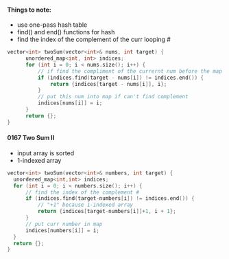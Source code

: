 #### Things to note:
* use one-pass hash table
* find() and end() functions for hash
* find the index of the complement of the curr looping #

```cpp
vector<int> twoSum(vector<int>& nums, int target) {
      unordered_map<int, int> indices;
      for (int i = 0; i < nums.size(); i++) {
          // if find the compliment of the currernt num before the map ends, return
          if (indices.find(target - nums[i]) != indices.end()) {
              return {indices[target - nums[i]], i};
          }
          // put this num into map if can't find complement
          indices[nums[i]] = i; 
      }
      return {};
}
```

#### 0167 Two Sum II
- input array is sorted
- 1-indexed array 


```cpp
vector<int> twoSum(vector<int>& numbers, int target) {
  unordered_map<int,int> indices;
  for (int i = 0; i < numbers.size(); i++) {
      // find the index of the complement #
      if (indices.find(target-numbers[i]) != indices.end()) {
          // "+1" because 1-indexed array
          return {indices[target-numbers[i]]+1, i + 1};
      } 
      // put curr number in map
      indices[numbers[i]] = i;
  }
  return {};
}
```
    
